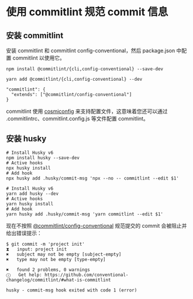 # 使用 commitlint 规范 commit 信息

## 安装 commitlint

安装 commitlint 和 commitlint config-conventional，然后 package.json 中配置 commitlint 以使用它。

<CodeGroup>
  <CodeGroupItem title="npm">

```bash:no-line-numbers
npm install @commitlint/{cli,config-conventional} --save-dev
```

  </CodeGroupItem>

  <CodeGroupItem title="yarn">

```bash:no-line-numbers
yarn add @commitlint/{cli,config-conventional} --dev
```  

  </CodeGroupItem>
</CodeGroup>

```json:no-line-numbers
"commitlint": {
  "extends": ["@commitlint/config-conventional"]
}
```

commitlint 使用 [cosmiconfig](https://github.com/davidtheclark/cosmiconfig) 来支持配置文件，这意味着您还可以通过 .commitlintrc、commitlint.config.js 等文件配置 commitlint。

## 安装 husky

<CodeGroup>
  <CodeGroupItem title="npm">

```bash:no-line-numbers
# Install Husky v6
npm install husky --save-dev
# Active hooks
npx husky install
# Add hook
npx husky add .husky/commit-msg 'npx --no -- commitlint --edit $1'
```

  </CodeGroupItem>

  <CodeGroupItem title="yarn">

```bash:no-line-numbers
# Install Husky v6
yarn add husky --dev
# Active hooks
yarn husky install
# Add hook
yarn husky add .husky/commit-msg 'yarn commitlint --edit $1'
```

  </CodeGroupItem>
</CodeGroup>

现在不按照 [@commitlint/config-conventional](https://github.com/conventional-changelog/commitlint/tree/master/@commitlint/config-conventional) 规范提交的 commit 会被阻止并给出错误提示：

```bash:no-line-numbers
$ git commit -m 'project init'
⧗   input: project init
✖   subject may not be empty [subject-empty]
✖   type may not be empty [type-empty]

✖   found 2 problems, 0 warnings
ⓘ   Get help: https://github.com/conventional-changelog/commitlint/#what-is-commitlint

husky - commit-msg hook exited with code 1 (error)
```